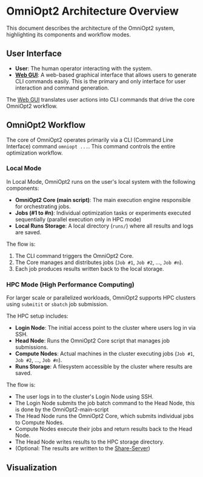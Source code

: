 # OmniOpt2 Architecture Overview

<!-- What is the Architecture of OmniOpt2? -->

<!-- Category: Preparations, Basics and Setup -->

<div id="toc"></div>

This document describes the architecture of the OmniOpt2 system, highlighting its components and workflow modes.

## User Interface

- **User**: The human operator interacting with the system.  
- **[Web GUI](gui)**: A web-based graphical interface that allows users to generate CLI commands easily. This is the primary and only interface for user interaction and command generation.

The [Web GUI](gui) translates user actions into CLI commands that drive the core OmniOpt2 workflow.

## OmniOpt2 Workflow

The core of OmniOpt2 operates primarily via a CLI (Command Line Interface) command `omniopt ...`. This command controls the entire optimization workflow.

### Local Mode

In Local Mode, OmniOpt2 runs on the user's local system with the following components:

- **OmniOpt2 Core (main script)**: The main execution engine responsible for orchestrating jobs.  
- **Jobs (#1 to #n)**: Individual optimization tasks or experiments executed sequentially (parallel execution only in HPC mode)
- **Local Runs Storage**: A local directory (`runs/`) where all results and logs are saved.

The flow is:

1. The CLI command triggers the OmniOpt2 Core.  
2. The Core manages and distributes jobs (`Job #1`, `Job #2`, ..., `Job #n`).  
3. Each job produces results written back to the local storage.  

### HPC Mode (High Performance Computing)

For larger scale or parallelized workloads, OmniOpt2 supports HPC clusters using `submitit` or `sbatch` job submission.

The HPC setup includes:

- **Login Node**: The initial access point to the cluster where users log in via SSH.  
- **Head Node**: Runs the OmniOpt2 Core script that manages job submissions.  
- **Compute Nodes**: Actual machines in the cluster executing jobs (`Job #1`, `Job #2`, ..., `Job #n`).  
- **Runs Storage**: A filesystem accessible by the cluster where results are saved.

The flow is:

- The user logs in to the cluster's Login Node using SSH.  
- The Login Node submits the job batch command to the Head Node, this is done by the OmniOpt2-main-script
- The Head Node runs the OmniOpt2 Core, which submits individual jobs to Compute Nodes.  
- Compute Nodes execute their jobs and return results back to the Head Node.  
- The Head Node writes results to the HPC storage directory.
- (Optional: The results are written to the [Share-Server](tutorials?tutorial=oo_share))

## Visualization

<img data-lightsrc="documentation/output_light/architecture.svg" data-darksrc="documentation/output_dark/architecture.svg" />
